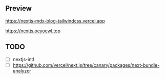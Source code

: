 ## Preview

https://nextjs-mdx-blog-tailwindcss.vercel.app

https://nextjs.oeyoewl.top

## TODO

- [ ] nextjs-intl
- [ ] https://github.com/vercel/next.js/tree/canary/packages/next-bundle-analyzer
